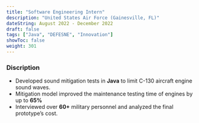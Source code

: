 ```yaml
---
title: "Software Engineering Intern"
description: "United States Air Force (Gainesville, FL)"
dateString: August 2022 - December 2022
draft: false
tags: ["Java", "DEFESNE", "Innovation"]
showToc: false
weight: 301
--- 
```

### Discription
- Developed sound mitigation tests in **Java** to limit C-130 aircraft engine sound waves.
- Mitigation model improved the maintenance testing time of engines by up to **65%**
- Interviewed over **60+** military personnel and analyzed the final prototype’s cost.